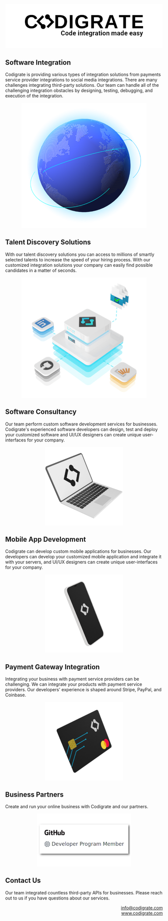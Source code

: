 <p align="center">
  <a href="https://codigrate.com">
    <img src="https://raw.githubusercontent.com/codigrate/codigrate.github.io/master/assets/other/light-inline-bg.png" alt="Logo">
  </a>
</p>

## Software Integration

Codigrate is providing various types of integration solutions from payments service provider integrations to social media integrations. There are many challenges integrating third-party solutions. Our team can handle all of the challenging integration obstacles by designing, testing, debugging, and execution of the integration.

<p align="center">
  <a href="https://codigrate.com">
    <img src="https://raw.githubusercontent.com/codigrate/codigrate.github.io/master/assets/other/software-integration.png" alt="Logo" width="400">
  </a>
</p>

## Talent Discovery Solutions

With our talent discovery solutions you can access to millions of smartly selected talents to increase the speed of your hiring process. With our customized integration solutions your company can easily find possible candidates in a matter of seconds.

<p align="center">
  <a href="https://codigrate.com">
    <img src="https://raw.githubusercontent.com/codigrate/codigrate.github.io/master/assets/other/talent-discovery-solutions.png" alt="Logo" width="400">
  </a>
</p>

## Software Consultancy

Our team perform custom software development services for businesses. Codigrate's experienced software developers can design, test and deploy your customized software and UI/UX designers can create unique user-interfaces for your company.

<p align="center">
  <a href="https://codigrate.com">
    <img src="https://raw.githubusercontent.com/codigrate/codigrate.github.io/master/assets/other/software-consultancy.png" alt="Logo" width="250">
  </a>
</p>

## Mobile App Development

Codigrate can develop custom mobile applications for businesses. Our developers can develop your customized mobile application and integrate it with your servers, and UI/UX designers can create unique user-interfaces for your company.

<p align="center">
  <a href="https://codigrate.com">
    <img src="https://raw.githubusercontent.com/codigrate/codigrate.github.io/master/assets/other/mobile-app-development.png" alt="Logo" width="250">
  </a>
</p>

## Payment Gateway Integration

Integrating your business with payment service providers can be challenging. We can integrate your products with payment service providers. Our developers' experience is shaped around Stripe, PayPal, and Coinbase.

<p align="center">
  <a href="https://codigrate.com">
    <img src="https://raw.githubusercontent.com/codigrate/codigrate.github.io/master/assets/other/payment-gateway-integration.png" alt="Logo" width="250">
  </a>
</p>

## Business Partners

Create and run your online business with Codigrate and our partners.

<p align="center">
  <a href="https://codigrate.com">
    <img src="https://raw.githubusercontent.com/codigrate/codigrate.github.io/master/assets/third-parties/badge/github.png" alt="Logo" width="300">
  </a>
</p>

## Contact Us

Our team integrated countless third-party APIs for businesses. Please reach out to us if you have questions about our services.

<p align="right">
  <a href="mailto:info@codigrate.com">
  info@codigrate.com
  </a>
  </br>
  <a href="https://codigrate.com">
  www.codigrate.com
  </a>
</p>
